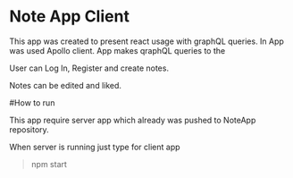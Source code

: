 # Note App Client
This app was created to present react usage with graphQL queries.
In App was used Apollo client. App makes qraphQL queries to the

User can Log In, Register and create notes.

Notes can be edited and liked.

#How to run

This app require server app which already was pushed to NoteApp repository.

When server is running just type for client app

> npm start


